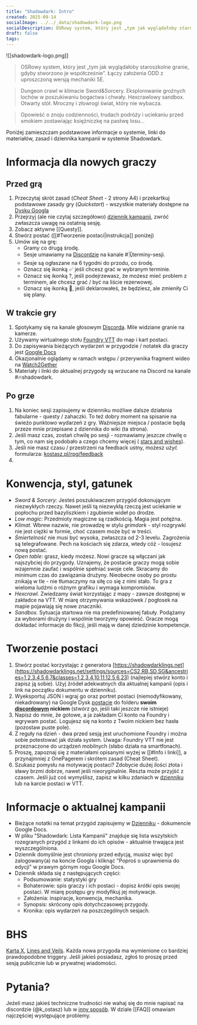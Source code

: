 ```yaml
---
title: "Shadowdark: Intro"
created: 2025-09-14
socialImage: ../../_data/shadowdark-logo.png
socialDescription: OSRowy system, który jest „tym jak wyglądałoby staroszkolne granie, gdybystworzono je współcześnie”. Łączy założenia ODD z uproszczoną wersją mechaniki 5E.
draft: false
tags:
---
```

 
![[shadowdark-logo.png]]

>OSRowy system, który jest „tym jak wyglądałoby staroszkolne granie, gdyby
stworzono je współcześnie”. Łączy założenia ODD z uproszczoną wersją mechaniki 5E.

>Dungeon crawl w klimacie Sword&Sorcery. Eksplorowanie groźnych lochów w poszukiwaniu bogactwa i chwały. Hexcrawlowy sandbox. Otwarty stół. Mroczny i złowrogi świat, który nie wybacza.

<!--more-->

>Opowieść o znoju codzienności, trudach podróży i uciekaniu przed smokiem zostawiając księżniczkę na pastwę losu\...



Poniżej zamieszczam podstawowe informacje o systemie, linki do materiałów, zasad i dziennika kampanii w systemie Shadowdark.

# Informacja dla nowych graczy

## Przed grą
1. Przeczytaj skrót zasad (*Cheat Shee*t - 2 strony A4) i przekartkuj podstawowe zasady gry (*Quickstart*) - wszystkie materiały dostępne na [Dysku Googla](https://drive.google.com/drive/folders/19nuvyYAhCpQs8IsSgbdFHkMfyEehNpv2?usp=drive_link)
2. Przejrzyj (ale nie czytaj szczegółowo) [dziennik kampanii](https://docs.google.com/document/d/1oLwVdmQbuJhpigNxDqmOfIhD31zKhTzo9GPCzr_C-h4/edit?usp=sharing),  zwróć zwłaszcza uwagę  na ostatnią sesję.
3. Zobacz aktywne [[Questy]].
4. Stwórz postać ([[#Tworzenie postaci|instrukcja]] poniżej)
5. Umów się na grę:
	* Gramy co drugą środę. 
	* Sesje umawiamy na [Discordzie](https://discord.com/invite/5g9BE9swUR) na kanale  \#🗓️terminy-sesji. 
	* Sesje są ogłaszane na 6 tygodni do przodu, co środę. 
	* Oznacz się ikonką ✅ jeśli chcesz grać w wybranym terminie.
	* Oznacz się ikonką ?, jeśli podejrzewasz, że możesz mieć problem z terminem, ale chcesz grać / być na liście rezerwowej.
	* Oznacz się  ikonką 🚫, jeśli deklarowałeś, że będziesz, ale zmieniły Ci się plany.

## W trakcie gry
1. Spotykamy się na kanale głosowym [Discorda](https://discord.com/invite/5g9BE9swUR). Mile widziane granie na kamerze.
2. Używamy wirtualnego stołu [Foundry VTT](https://vtt.kostasz.pl/) do map i kart postaci.
3. Do zapisywania bieżących wydarzeń w przygodzie / notatek dla graczy jest [Google Docs](https://docs.google.com/document/d/1oLwVdmQbuJhpigNxDqmOfIhD31zKhTzo9GPCzr_C-h4/edit?tab=t.0#heading=h.n53wzr4wioay) 
4. Okazjonalnie oglądamy w ramach wstępu / przerywnika fragment wideo na [Watch2Gether](https://w2g.tv/?r=dmofrlocu9eezq5eh9)
5. Materiały i linki do aktualnej przygody są wrzucane na Discord na kanale \#🔥shadowdark.

## Po grze
1. Na koniec sesji zapisujemy w dzienniku możliwe dalsze działania fabularne - questy / zahaczki. To też dobry moment na spisanie na świeżo punktowo wydarzeń z gry. Ważniejsze   miejsca / postacie będą przeze mnie przepisane z dziennika do wiki (ta strona).
2. Jeśli masz czas, zostań chwilę po sesji - rozmawiamy jeszcze chwilę o tym, co nam się podobało a czego chcemy więcej ( [stars and wishes](https://www.gauntlet-rpg.com/blog/stars-and-wishes)).
3. Jeśli nie masz czasu / przestrzeni na feedback ustny, możesz użyć formularza: [kostasz.pl/rpg/feedback](https://docs.google.com/forms/d/1npMDj4rREGnCoK-GfPrUtJ1hevretPYDtsaotR5KN3M/edit)
4. 



# Konwencja,  styl,  gatunek
* _Sword & Sorcery:_ Jesteś poszukiwaczem przygód dokonującym niezwykłych rzeczy. Nawet jeśli tą niezwykłą rzeczą jest uciekanie w popłochu przed bazyliszkiem i zgubienie wideł po drodze. 
* _Low magic_: Przedmioty magiczne są rzadkością. Magia jest potężna.
* _Klimat._ Wbrew nazwie, nie prowadzę w stylu _grimdark_ - styl rozgrywki nie jest ciężki w formie, choć czasem może być w treści. 
* _Śmiertelność_ nie musi być wysoka, zwłaszcza od 2-3 levelu. Zagrożenia są telegrafowane. Pech na kościach się zdarza, wtedy cóż - losujesz nową postać. 
* _Open table:_ grasz, kiedy możesz. Nowi gracze są włączani jak najszybciej do przygody. Uznajemy, że postacie graczy mogą sobie wzajemnie zaufać i wspólnie spełniać swoje cele. Skracamy do minimum czas do zawiązania drużyny. Nieobecne osoby po prostu znikają w tle - nie tłumaczymy na siłę co się z nimi stało. To gra z wieloma ludźmi o różnym grafiku i wymaga kompromisów. 
* _Hexcrawl._ Zwiedzamy świat korzystając z mapy - zawsze dostępnej w zakładce na VTT. W miarę otrzymywania wskazówek / pogłosek na mapie pojawiają się nowe znaczniki. 
* _Sandbox._ Sytuacja startowa nie ma predefiniowanej fabuły. Podążamy za wyborami drużyny i wspólnie tworzymy opowieść. Gracze mogą dokładać informacje do fikcji, jeśli mają w danej dziedzinie kompetencje. 




# Tworzenie postaci
1. Stwórz postać korzystając z generatora [https://shadowdarklings.net](https://shadowdarklings.net/settings/sources=CS2,RB,SD,SG&ancestries=1,2,3,4,5,6,7&classes=1,2,3,4,10,11,12,5,6,23) (najlepiej stwórz konto i zapisz ją sobie). Użyj źródeł adekwatnych dla aktualnej kampanii (opis i link na początku dokumentu w dzienniku).
2. Wyeksportuj JSON i wgraj go oraz portret postaci (niemodyfikowany, niekadrowany) na Google Dysk [postacie](https://drive.google.com/open?id=19phpQgXseR2B-X9PmvdjfeCb8TjXAkgl) do folderu  **swoim <ins>discordowym</ins> nickiem** (stwórz go, jeśli taki jeszcze nie istnieje)
3. Napisz do mnie, że gotowe, a ja zakładam Ci konto na Foundry i wgrywam postać. Logujesz się na konto z Twoim nickiem bez hasła (pozostaw puste pole).
4. Z reguły na dzień - dwa przed sesją jest uruchomione Foundry i można sobie potestować jak działa system. Uwaga: Foundry VTT nie jest przeznaczone do urządzeń mobilnych (słabo działa na smartfonach).
5. Proszę, zapoznaj się z materiałami opisanymi wyżej w [[#Info i linki]], a przynajmniej z OnePagerem i skrótem zasad (Cheat Sheet).
6. Szukasz pomysłu na motywację postaci? Zdobycie dużej ilości złota i sławy brzmi dobrze, nawet jeśli nieoryginalnie. Reszta może przyjść z czasem. Jeśli już coś wymyślisz, zapisz w kilku zdaniach w [dzienniku](#info-i-linki) lub na karcie postaci w VTT.

# Informacje o aktualnej kampanii
* Bieżące notatki na temat przygód zapisujemy w [Dzienniku](https://docs.google.com/document/d/1oLwVdmQbuJhpigNxDqmOfIhD31zKhTzo9GPCzr_C-h4/edit?tab=t.0#heading=h.n53wzr4wioay)  - dokumencie Google Docs. 
* W pliku "Shadowdark: Lista Kampanii" znajduje się lista wszytskich rozegranych przygód z linkami do ich opisów - aktualnie trwająca jest wyszczególniona. 
* Dziennik domyślnie jest chroniony przed edycją, musisz więc być zalogowany(a) na koncie Googla i kliknąć "Poproś o uprawnienia do edycji" w prawym górnym rogu Google Docs.
* Dziennik składa się z następujących części:
	- Podsumowanie: statystyki gry
	- Bohaterowie: spis graczy i ich postaci - dopisz _krótki_ opis swojej postaci. W miarę postępu gry modyfikuj jej motywacje. 
	- Założenia: inspiracje, konwencja, mechanika.
	- Synopsis: skrócony opis dotychczasowej przygody.
	- Kronika: opis wydarzeń na poszczególnych sesjach.

# BHS
[Karta X](https://docs.google.com/document/d/1SB0jsx34bWHZWbnNIVVuMjhDkrdFGo1_hSC2BWPlI3A/edit?tab=t.0), [Lines and Veils](https://rpg.stackexchange.com/questions/30906/what-do-the-terms-lines-and-veils-mean). Każda nowa przygoda ma wymienione co bardziej prawdopodobne triggery. Jeśli jakieś posiadasz, zgłoś to proszę przed sesją publicznie lub w prywatnej wiadomości. 

# Pytania?
Jeżeli masz jakieś techniczne trudności nie wahaj się do mnie napisać na discordzie (@k_ostasz) lub w [inny sposób](https://www.kostasz.pl/kontakt/).
W dziale [[FAQ]] omawiam najczęściej występujące problemy. 


